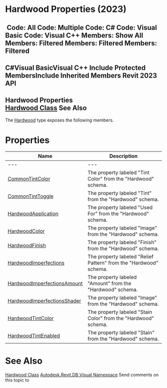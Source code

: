 # Hardwood Properties (2023)

﻿
 Code: All Code: Multiple Code: C# Code: Visual Basic Code: Visual C++  Members: Show All Members: Filtered Members: Filtered Members: Filtered   
---  
C#Visual BasicVisual C++
Include Protected MembersInclude Inherited Members
Revit 2023 API  
---  
Hardwood Properties  
[Hardwood Class](8863f7b6-bf52-9b0b-430d-1c11f3871fed.md "Hardwood Class") See Also  
---  
The [Hardwood](8863f7b6-bf52-9b0b-430d-1c11f3871fed.md "Hardwood Class") type exposes the following members.
# Properties
| Name | Description |
| --- | --- |
| --- | --- | --- |
| [CommonTintColor](1481d882-a5ab-784d-9b91-001600e51a7b.md "CommonTintColor Property") | The property labeled "Tint Color" from the "Hardwood" schema. |
| [CommonTintToggle](0102b5ea-add6-e718-e890-2032fed8064e.md "CommonTintToggle Property") | The property labeled "Tint" from the "Hardwood" schema. |
| [HardwoodApplication](c6c4daa3-1da4-fd4a-3922-5b60af77f458.md "HardwoodApplication Property") | The property labeled "Used For" from the "Hardwood" schema. |
| [HardwoodColor](22ef96b7-ec16-4e43-695c-1c76f2960b43.md "HardwoodColor Property") | The property labeled "Image" from the "Hardwood" schema. |
| [HardwoodFinish](11e71147-9fbe-c5b0-0e21-8d39cf375ce3.md "HardwoodFinish Property") | The property labeled "Finish" from the "Hardwood" schema. |
| [HardwoodImperfections](48fb092c-a982-fc30-b6ed-839a462ca029.md "HardwoodImperfections Property") | The property labeled "Relief Pattern" from the "Hardwood" schema. |
| [HardwoodImperfectionsAmount](ecfb176e-01e5-5ce8-b837-d1fba94918b1.md "HardwoodImperfectionsAmount Property") | The property labeled "Amount" from the "Hardwood" schema. |
| [HardwoodImperfectionsShader](658c0e82-29d0-c69a-8ab6-6bdcfabf3dda.md "HardwoodImperfectionsShader Property") | The property labeled "Image" from the "Hardwood" schema. |
| [HardwoodTintColor](c95f4e64-240b-788f-bd49-097338bfc812.md "HardwoodTintColor Property") | The property labeled "Stain Color" from the "Hardwood" schema. |
| [HardwoodTintEnabled](c5465635-9383-42a2-cf42-841a0024f904.md "HardwoodTintEnabled Property") | The property labeled "Stain" from the "Hardwood" schema. |

# See Also
[Hardwood Class](8863f7b6-bf52-9b0b-430d-1c11f3871fed.md "Hardwood Class")
[Autodesk.Revit.DB.Visual Namespace](f5a10581-6ac2-be19-0e32-f87d05bc8b83.md "Autodesk.Revit.DB.Visual Namespace")
Send comments on this topic to 